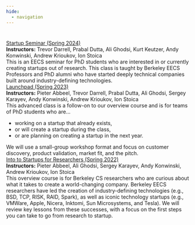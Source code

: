 ```yaml
---
hide:
  - navigation
---
```


<h1 class="title"></h1>

<div class="class-summary" style="margin-top:0">
  <div class="class-name"><a href="seminar-sp24">Startup Seminar (Spring 2024)</a></div>

  <div class="instructor-list"><b>Instructors:</b> Trevor Darrell, Prabal
  Dutta, Ali Ghodsi, Kurt Keutzer, Andy Konwinski, Andrew Krioukov, Ion
  Stoica</div>

  <div class="class-description">This is an EECS seminar for PhD students who
  are interested in or currently creating startups out of research.  This class
  is taught by Berkeley EECS Professors and PhD alumni who have started deeply
  technical companies built around industry-defining technologies.
  </div>
</div>

<div class="class-summary" style="margin-top:0">
  <div class="class-name"><a href="launchpad-sp23">Launchpad (Spring 2023)</a></div>

  <div class="instructor-list"><b>Instructors:</b> Pieter Abbeel, Trevor
  Darrell, Prabal Dutta, Ali Ghodsi, Sergey Karayev, Andy Konwinski, Andrew
  Krioukov, Ion Stoica</div>

  <div class="class-description">This advanced class is a follow-on to our
  overview course and is for teams of PhD students who are…
    <ul>
    <li>working on a startup that already exists,</li>
    <li>or will create a startup during the class,</li>
    <li>or are planning on creating a startup in the next year.</li>
  </ul>
  We will use a small-group workshop format and focus on customer discovery,
  product validation, market fit, and the pitch.
  </div>
</div>

<div class="class-summary">
  <div class="class-name"><a href="intro-sp22">Into to Startups for Researchers (Spring 2022)</a></div>

  <div class="instructor-list"><b>Instructors:</b> Pieter Abbeel, Ali Ghodsi,
  Sergey Karayev, Andy Konwinski, Andrew Krioukov, Ion Stoica</div>

  <div class="class-description">
  This overview course is for Berkeley CS researchers who are curious about
  what it takes to create a world-changing company. Berkeley EECS researchers
  have led the creation of industry-defining technologies (e.g., BSD, TCP,
  RISK, RAID, Spark), as well as iconic technology startups (e.g., VMWare,
  Apple, Nicera, Inktomi, Sun Microsystems, and Tesla). We will review key
  lessons from these successes, with a focus on the first steps you can take to
  go from research to startup.
  </div>
</div>

